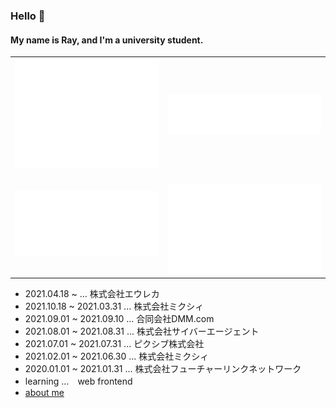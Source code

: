 ### Hello 👋
#### My name is Ray, and I'm a university student.
<table>
 <tr>
  <td><img src="/github-metrics.svg" alt="Metrics" /></td>
  <td><img src="/metrics.plugin.languages.svg" alt="Metrics" /></td>
 </tr>
 <tr>
  <td><img src="/metrics.plugin.isocalendar.fullyear.svg" alt="Metrics" width="100%"></td>
  <td>　<img src="/metrics.plugin.habits.charts.svg" alt="Metrics" width="100%"/></td>
 </tr>
</table>


- 2021.04.18 ~ ... 株式会社エウレカ
- 2021.10.18 ~ 2021.03.31 ... 株式会社ミクシィ
- 2021.09.01 ~ 2021.09.10 ... 合同会社DMM.com
- 2021.08.01 ~ 2021.08.31 ... 株式会社サイバーエージェント
- 2021.07.01 ~ 2021.07.31 ... ピクシブ株式会社
- 2021.02.01 ~ 2021.06.30 ... 株式会社ミクシィ
- 2020.01.01 ~ 2021.01.31 ... 株式会社フューチャーリンクネットワーク
- learning ...　web frontend
- [about me](https://portfolio-ray.web.app/)
